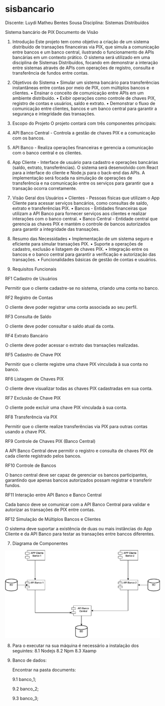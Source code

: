 # sisbancario

Discente: Luydi Matheu Bentes Sousa
Disciplina: Sistemas Distribuídos

Sistema bancário de PIX
Documento de Visão

1.  Introdução
    Este projeto tem como objetivo a criação de um sistema distribuído de transações financeiras via PIX, que simula a comunicação entre bancos e um banco central, ilustrando o funcionamento de APIs bancárias em um contexto prático. O sistema será utilizado em uma disciplina de Sistemas Distribuídos, focando em demonstrar a interação entre sistemas através de APIs com operações de registro, consulta e transferência de fundos entre contas.
2.  Objetivos do Sistema
    • Simular um sistema bancário para transferências instantâneas entre contas por meio de PIX, com múltiplos bancos e clientes.
    • Ensinar o conceito de comunicação entre APIs em um ambiente distribuído.
    • Exibir operações como controle de chaves PIX, registro de contas e usuários, saldo e extrato.
    • Demonstrar o fluxo de comunicação entre clientes, bancos e um banco central para garantir a segurança e integridade das transações.
3.  Escopo do Projeto
    O projeto contará com três componentes principais:
4.  API Banco Central - Controla a gestão de chaves PIX e a comunicação com os bancos.
5.  API Banco - Realiza operações financeiras e gerencia a comunicação com o banco central e os clientes.
6.  App Cliente - Interface de usuário para cadastro e operações bancárias (saldo, extrato, transferências).
    O sistema será desenvolvido com React para a interface do cliente e Node.js para o back-end das APIs. A implementação será focada na simulação de operações de transferência e na comunicação entre os serviços para garantir que a transação ocorra corretamente.
7.  Visão Geral dos Usuários
    • Clientes - Pessoas físicas que utilizam o App Cliente para acessar serviços bancários, como consultas de saldo, extrato e transferências PIX.
    • Bancos - Entidades financeiras que utilizam a API Banco para fornecer serviços aos clientes e realizar interações com o banco central.
    • Banco Central - Entidade central que gerencia as chaves PIX e mantém o controle de bancos autorizados para garantir a integridade das transações.
8.  Resumo das Necessidades
    • Implementação de um sistema seguro e eficiente para simular transações PIX.
    • Suporte a operações de cadastro, exclusão e listagem de chaves PIX.
    • Integração entre os bancos e o banco central para garantir a verificação e autorização das transações.
    • Funcionalidades básicas de gestão de contas e usuários.

9.  Requisitos Funcionais

RF1 Cadastro de Usuários

Permitir que o cliente cadastre-se no sistema, criando uma conta no banco.

RF2 Registro de Contas

O cliente deve poder registrar uma conta associada ao seu perfil.

RF3 Consulta de Saldo

O cliente deve poder consultar o saldo atual da conta.

RF4 Extrato Bancário

O cliente deve poder acessar o extrato das transações realizadas.

RF5 Cadastro de Chave PIX

Permitir que o cliente registre uma chave PIX vinculada à sua conta no banco.

RF6 Listagem de Chaves PIX

O cliente deve visualizar todas as chaves PIX cadastradas em sua conta.

RF7 Exclusão de Chave PIX

O cliente pode excluir uma chave PIX vinculada à sua conta.

RF8 Transferência via PIX

Permitir que o cliente realize transferências via PIX para outras contas usando a chave PIX.

RF9 Controle de Chaves PIX (Banco Central)

A API Banco Central deve permitir o registro e consulta de chaves PIX de cada cliente registrado pelos bancos.

RF10 Controle de Bancos

O banco central deve ser capaz de gerenciar os bancos participantes, garantindo que apenas bancos autorizados possam registrar e transferir fundos.

RF11 Interação entre API Banco e Banco Central

Cada banco deve se comunicar com a API Banco Central para validar e autorizar as transações de PIX entre contas.

RF12 Simulação de Múltiplos Bancos e Clientes

O sistema deve suportar a existência de duas ou mais instâncias do App Cliente e da API Banco para testar as transações entre bancos diferentes.

7. Diagrama de Componentes

![alt text](/documents/diagramaDeComponetes.png)

8. Para o executar na sua máquina é necessário a instalação dos seguintes:
    8.1 Nodejs
    8.2 Npm
    8.3 Xaamp

9. Banco de dados:

    Encontrar na pasta documents:

    9.1 banco_1;

    9.2 banco_2;
    
    9.3 banco_3;